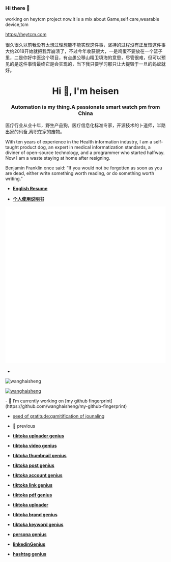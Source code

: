 ### Hi there 👋

working on heytcm project now.It is a mix  about Game,self care,wearable device,tcm 

https://heytcm.com

很久很久以前我没有太想过理想能不能实现这件事，坚持的过程没有正反馈这件事大约2018开始就把我弄崩溃了，不过今年收获很大，一是鸡蛋不要放在一个篮子里，二是你好中医这个项目，有点愚公移山精卫填海的意思，尽管很难，但可以预见的是这件事情最终它是会实现的，当下我只要学习那只让大提毁于一旦的蚂蚁就好。



<h1 align="center">Hi 👋, I'm heisen</h1>
<h3 align="center">Automation is my thing.A passionate smart watch pm from China</h3>
医疗行业从业十年，野生产品狗，医疗信息化标准专家，开源技术的卜道师，半路出家的码畜,离职在家的废物。

With ten years of experience in the Health information  industry, I am a self-taught product dog, an expert in medical informatization standards, a diviner of open-source technology, and a programmer who started halfway. Now I am a waste staying at home after resigning.


Benjamin Franklin once said: “If you would not be forgotten as soon as you are dead, either write something worth reading, or do something worth writing.”

- [**English Resume**](https://wanghaisheng-github-io.vercel.app/blog/resume-english)
  
- [**个人使用说明书**](https://wanghaisheng-github-io.vercel.app/blog/resume)



<picture>
  <img src="/github-metrics.svg" alt="Metrics">
</picture>



- 
<p align="left"> <img src="https://komarev.com/ghpvc/?username=wanghaisheng&label=Profile%20views&color=0e75b6&style=flat" alt="wanghaisheng" /> </p>

<p align="left"> <a href="https://github.com/ryo-ma/github-profile-trophy"><img src="https://github-profile-trophy.vercel.app/?username=wanghaisheng&theme=matrix" alt="wanghaisheng" /></a> </p>
- 🔭 I’m currently working on [my github fingerprint](https://github.com/wanghaisheng/my-github-fingerprint)
 
- [seed of gratitude:gamitification of jounaling](https://github.com/wanghaisheng/seed-of-gratitude)
  
- 🔭 previous
  
- [**tiktoka uploader genius**](https://github.com/wanghaisheng/tiktoka-studio-uploader-app)
- [**tiktoka video genius**](https://github.com/wanghaisheng/video-genius)
- [**tiktoka thumbnail genius**](https://github.com/wanghaisheng/thumnail-geniuous)
- [**tiktoka post genius**](https://github.com/wanghaisheng/post-genious)
- [**tiktoka account genius**](https://github.com/wanghaisheng/social-account-genious)
- [**tiktoka link genius**](https://github.com/wanghaisheng/link-genious)
- [**tiktoka pdf genius**](https://github.com/wanghaisheng/pdf-genious)
- [**tiktoka uploader**](https://github.com/wanghaisheng/youtube-auto-upload)
- [**tiktoka brand genius**](https://github.com/wanghaisheng/brand-genious)
- [**tiktoka keyword genius**](https://github.com/wanghaisheng/keyword-genius)
- [**persona genius**](https://github.com/wanghaisheng/persona-account-genius/tree/master)
- [**linkedinGenius**](https://github.com/wanghaisheng/linkedinGenius/tree/master)
- [**hashtag genius**](https://github.com/wanghaisheng/hashtag-genius/blob/main/README.md)

